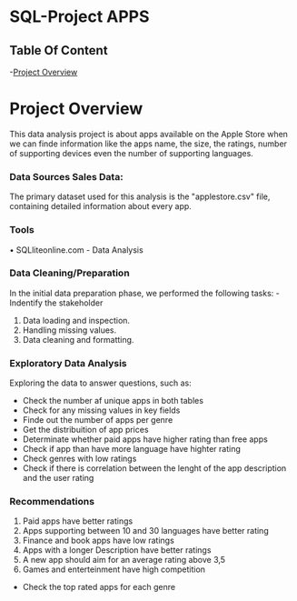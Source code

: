 # SQL-Project APPS

## Table Of Content

-[Project Overview](Project-Overview)



 # Project Overview 
 This data analysis project is about apps available on the Apple Store when we can finde information like the apps name, the size, the ratings, number of supporting devices even the number of supporting languages.
 ### Data Sources Sales Data:
 The primary dataset used for this analysis is the "applestore.csv" file, containing detailed information about every app. 
 ### Tools 
 
 • SQLliteonline.com - Data Analysis     
 
 ### Data Cleaning/Preparation
 In the initial data preparation phase, we performed the following tasks:
   -Indentify the stakeholder
 1. Data loading and inspection.
 2. Handling missing values.
 3. Data cleaning and formatting.
    
  ### Exploratory Data Analysis 
Exploring the data to answer questions, such as: 
- Check the number af unique apps in both tables
- Check for any missing values in key fields
- Finde out the number of apps per genre
- Get the distribuition of app prices
- Determinate whether paid apps have higher rating than free apps
- Check if app than have more language have highter rating
- Check genres with low ratings
- Check if there is correlation between the lenght of the app description and the user rating

### Recommendations
1. Paid apps have better ratings
2. Apps supporting between 10 and 30 languages have better rating
3. Finance and book apps have low ratings
4. Apps with a longer Description have better ratings
5. A new app should aim for an average rating above 3,5
6. Games and enterteinment have high competition 


- Check the top rated apps for each genre
